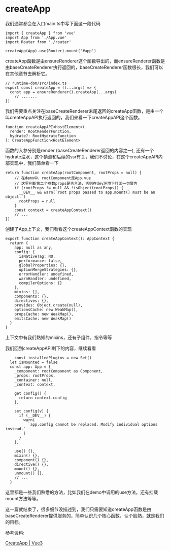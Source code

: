 # createApp

我们通常都会在入口main.ts中写下面这一段代码

```tsx
import { createApp } from 'vue'
import App from './App.vue'
import Router from './router'

createApp(App).use(Router).mount('#app')
```

createApp函数是由ensureRenderer这个函数导出的，而ensureRenderer函数是由baseCreateRenderer执行返回的，baseCreateRenderer函数很长，我们可以在其他章节去解析它。

```tsx
// runtime-dom/src/index.ts
export const createApp = ((...args) => {
  const app = ensureRenderer().createApp(...args)
	// .......
})
```

我们需要重点关注在baseCreateRenderer末尾返回的createApp函数，是由一个叫createAppAPI执行返回的，我们来看一下createAppAPI这个函数。

```tsx
function createAppAPI<HostElement>(
  render: RootRenderFunction,
  hydrate?: RootHydrateFunction
): CreateAppFunction<HostElement>
```

函数的入参分别是render (baseCreateRenderer返回的内容之一), 还有一个hydrate注水，这个猜测和后续的ssr有关，我们不讨论，在这个createAppAPI内部实现中，我们简单看一下

```tsx
return function createApp(rootComponent, rootProps = null) {
	// 在demo中，rootComponent是App.vue
	// 这里判断第二个参数props是否合法，否则在dev环境下打印一句警告
	if (rootProps != null && !isObject(rootProps)) {
	  __DEV__ && warn(`root props passed to app.mount() must be an object.`)
	  rootProps = null
	}
	const context = createAppContext()
	// ...
})
```

创建了App上下文，我们看看这个createAppContext函数的实现

```tsx
export function createAppContext(): AppContext {
  return {
    app: null as any,
    config: {
      isNativeTag: NO,
      performance: false,
      globalProperties: {},
      optionMergeStrategies: {},
      errorHandler: undefined,
      warnHandler: undefined,
      compilerOptions: {}
    },
    mixins: [],
    components: {},
    directives: {},
    provides: Object.create(null),
    optionsCache: new WeakMap(),
    propsCache: new WeakMap(),
    emitsCache: new WeakMap()
  }
}
```

上下文中有我们熟知的mixins，还有子组件，指令等等

我们回到createAppAPI剩下的内容，继续看看

```tsx
	const installedPlugins = new Set()
  let isMounted = false
  const app: App = {
    _component: rootComponent as Component,
    _props: rootProps,
    _container: null,
    _context: context,

    get config() {
      return context.config
    },

    set config(v) {
      if (__DEV__) {
        warn(
          `app.config cannot be replaced. Modify individual options instead.`
        )
      }
    },

    use() {},
    mixin() {},
    component() {},
    directive() {},
    mount() {},
    unmount() {},
    // ...
  }
```

这里都是一些我们熟悉的方法，比如我们在demo中调用的use方法，还有挂载mount方法等等。

这一篇就结束了，很多细节没描述到，我们只需要知道createApp函数是由baseCreateRenderer提供服务的，简单认识几个核心函数，认个脸熟，就是我们的目标。

参考资料: 

[CreateApp | Vue3](https://vue3js.cn/global/createApp.html)